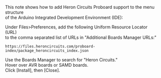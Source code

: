 This note shows how to add Heron Circuits Proboard support to the menu structure  
of the Arduino Integrated Development Environment (IDE):  

Under Files>Preferences, add the following Uniform Resource Locator (URL)  
to the comma separated list of URLs in "Additional Boards Manager URLs:"  
 
    https://files.heroncircuits.com/proboard-index/package_heroncircuits_index.json

Use the Boards Manager to search for "Heron Circuits."  
Hover over AVR boards or SAMD boards.  
Click [Install], then [Close].  

